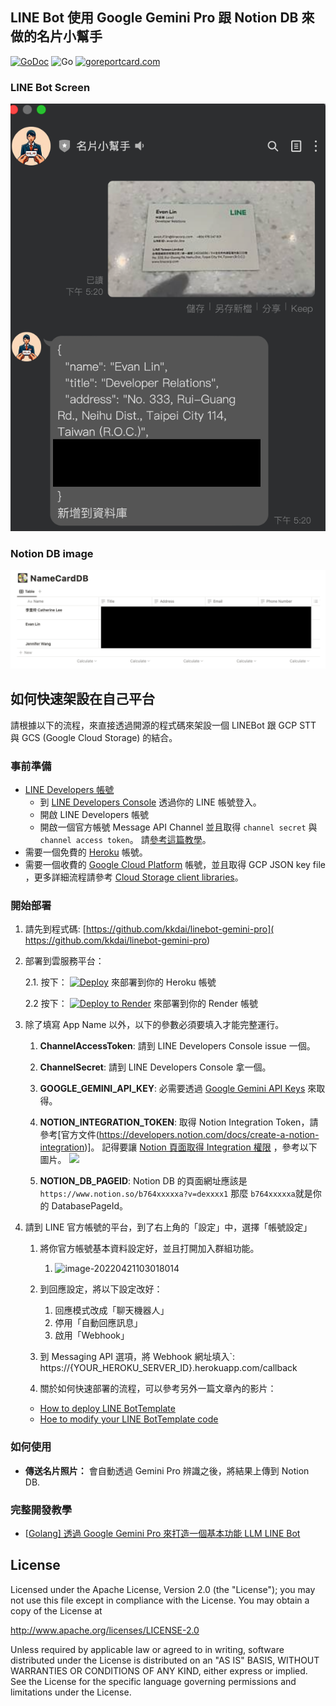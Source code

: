LINE Bot 使用 Google Gemini Pro 跟 Notion DB 來做的名片小幫手
---

 [![GoDoc](https://godoc.org/github.com/kkdai/linebot-gemini-pro.svg?status.svg)](https://godoc.org/github.com/kkdai/LineBotTemplate)   ![Go](https://github.com/kkdai/linebot-gemini-pro/workflows/Go/badge.svg) [![goreportcard.com](https://goreportcard.com/badge/github.com/kkdai/linebot-gemini-pro)](https://goreportcard.com/report/github.com/kkdai/linebot-gemini-pro)

### LINE Bot Screen

![](img/screenshop.png)

### Notion DB image

![](img/DB_img.png)

## 如何快速架設在自己平台

請根據以下的流程，來直接透過開源的程式碼來架設一個 LINEBot 跟 GCP  STT 與 GCS (Google Cloud Storage) 的結合。

### 事前準備

- [LINE Developers 帳號](https://developers.line.biz/console/)
  - 到 [LINE Developers Console](https://developers.line.biz/console/) 透過你的 LINE 帳號登入。
  - 開啟 LINE Developers 帳號
  - 開啟一個官方帳號 Message API Channel 並且取得 `channel secret` 與 `channel access token`。 請[參考這篇教學](https://developers.line.biz/en/docs/messaging-api/getting-started/#using-console)。
- 需要一個免費的 [Heroku](https://dashboard.heroku.com/) 帳號。
- 需要一個收費的 [Google Cloud Platform](https://cloud.google.com/) 帳號，並且取得 GCP JSON key file ，更多詳細流程請參考 [Cloud Storage client libraries](https://cloud.google.com/storage/docs/reference/libraries)。

### 開始部署

1. 請先到程式碼:  [https://github.com/kkdai/linebot-gemini-pro]( https://github.com/kkdai/linebot-gemini-pro)

2. 部署到雲服務平台：

   2.1.  按下： [![Deploy](https://www.herokucdn.com/deploy/button.svg)](https://heroku.com/deploy)  來部署到你的 Heroku 帳號

   2.2  按下： [![Deploy to Render](http://render.com/images/deploy-to-render-button.svg)](https://render.com/deploy)
 來部署到你的 Render 帳號

3. 除了填寫 App Name 以外，以下的參數必須要填入才能完整運行。

   1. **ChannelAccessToken**: 請到 LINE Developers Console issue 一個。
   2. **ChannelSecret**: 請到 LINE Developers Console 拿一個。
   3. **GOOGLE_GEMINI_API_KEY**: 必需要透過 [Google Gemini API Keys](https://makersuite.google.com/app/apikey) 來取得。
   4. **NOTION_INTEGRATION_TOKEN**: 取得 Notion Integration Token，請參考[官方文件(https://developers.notion.com/docs/create-a-notion-integration)]。 記得要讓 [Notion 頁面取得 Integration 權限](https://developers.notion.com/docs/create-a-notion-integration#give-your-integration-page-permissions) ，參考以下圖片。
   ![](https://files.readme.io/fefc809-permissions.gif)

   5. **NOTION_DB_PAGEID**: Notion DB 的頁面網址應該是 `https://www.notion.so/b764xxxxxa?v=dexxxx1` 那麼 `b764xxxxxa`就是你的 DatabasePageId。

4. 請到 LINE 官方帳號的平台，到了右上角的「設定」中，選擇「帳號設定」
   1. 將你官方帳號基本資料設定好，並且打開加入群組功能。
      1. ![image-20220421103018014](http://www.evanlin.com/images/2021/image-20220421103018014.png)

   2. 到回應設定，將以下設定改好：
      1. 回應模式改成「聊天機器人」
      2. 停用「自動回應訊息」
      3. 啟用「Webhook」
   3. 到 Messaging API 選項，將 Webhook 網址填入`: https://{YOUR_HEROKU_SERVER_ID}.herokuapp.com/callback
   4. 關於如何快速部署的流程，可以參考另外一篇文章內的影片：
     - [How to deploy LINE BotTemplate](https://www.youtube.com/watch?v=0BIknEz1f8k)
     - [Hoe to modify your LINE BotTemplate code](https://www.youtube.com/watch?v=ckij73sIRik)

### 如何使用

- **傳送名片照片：** 會自動透過 Gemini Pro 辨識之後，將結果上傳到 Notion DB.

### 完整開發教學

- [[Golang\] 透過 Google Gemini Pro 來打造一個基本功能 LLM LINE Bot](https://www.evanlin.com/til-gogle-gemini-pro-linebot/)

License
---------------

Licensed under the Apache License, Version 2.0 (the "License");
you may not use this file except in compliance with the License.
You may obtain a copy of the License at

<http://www.apache.org/licenses/LICENSE-2.0>

Unless required by applicable law or agreed to in writing, software
distributed under the License is distributed on an "AS IS" BASIS,
WITHOUT WARRANTIES OR CONDITIONS OF ANY KIND, either express or implied.
See the License for the specific language governing permissions and
limitations under the License.
